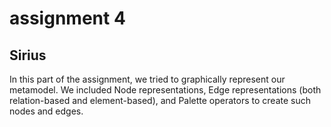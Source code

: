 # assignment 4
## Sirius

In this part of the assignment, we tried to graphically represent our metamodel.
We included Node representations, Edge representations (both relation-based and element-based), and Palette operators to create such nodes and edges.
